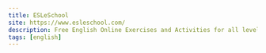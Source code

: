 ```yaml
---
title: ESLeSchool
site: https://www.esleschool.com/
description: Free English Online Exercises and Activities for all levels
tags: [english]
---
```

